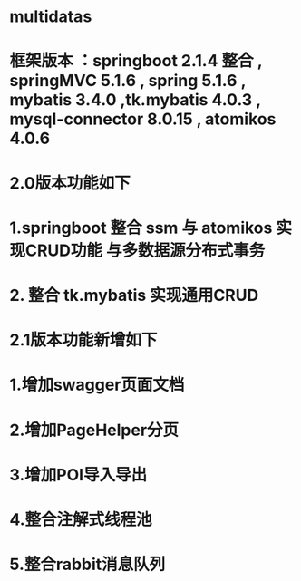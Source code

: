 # multidatas

# 框架版本 ：springboot 2.1.4 整合 , springMVC 5.1.6 , spring 5.1.6 ,  mybatis 3.4.0 ,tk.mybatis 4.0.3 , mysql-connector 8.0.15 ,   atomikos 4.0.6 
# 2.0版本功能如下
# 1.springboot 整合 ssm 与 atomikos 实现CRUD功能 与多数据源分布式事务
# 2. 整合 tk.mybatis 实现通用CRUD

# 2.1版本功能新增如下
# 1.增加swagger页面文档
# 2.增加PageHelper分页
# 3.增加POI导入导出
# 4.整合注解式线程池
# 5.整合rabbit消息队列
